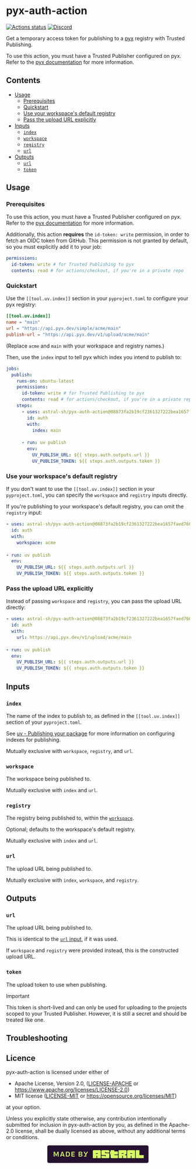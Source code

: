 # pyx-auth-action

[![Actions status](https://github.com/astral-sh/pyx-auth-action/actions/workflows/test.yml/badge.svg)](https://github.com/astral-sh/pyx-auth-action/actions)
[![Discord](https://img.shields.io/badge/Discord-%235865F2.svg?logo=discord&logoColor=white)](https://discord.gg/astral-sh)

Get a temporary access token for publishing to a [pyx](https://docs.pyx.dev)
registry with Trusted Publishing.

To use this action, you must have a Trusted Publisher configured on pyx.
Refer to the [pyx documentation](TODO) for more information.

## Contents

- [Usage](#usage)
  - [Prerequisites](#prerequisites)
  - [Quickstart](#quickstart)
  - [Use your workspace's default registry](#use-your-workspaces-default-registry)
  - [Pass the upload URL explicitly](#pass-the-upload-url-explicitly)
- [Inputs](#inputs)
  - [`index`](#index)
  - [`workspace`](#workspace)
  - [`registry`](#registry)
  - [`url`](#url-input)
- [Outputs](#outputs)
  - [`url`](#url-output)
  - [`token`](#token)

## Usage

### Prerequisites

To use this action, you must have a Trusted Publisher configured on pyx.
Refer to the [pyx documentation](TODO) for more information.

Additionally, this action **requires** the `id-token: write` permission,
in order to fetch an OIDC token from GitHub. This permission is not
granted by default, so you must explicitly add it to your job:

```yaml
permissions:
  id-token: write # for Trusted Publishing to pyx
  contents: read # for actions/checkout, if you're in a private repo
```

### Quickstart

Use the `[[tool.uv.index]]` section in your `pyproject.toml` to configure
your pyx registry:

```toml
[[tool.uv.index]]
name = "main"
url = "https://api.pyx.dev/simple/acme/main"
publish-url = "https://api.pyx.dev/v1/upload/acme/main"
```

(Replace `acme` and `main` with your workspace and registry names.)

Then, use the `index` input to tell pyx which index you intend to publish to:

```yaml
jobs:
  publish:
    runs-on: ubuntu-latest
    permissions:
      id-token: write # for Trusted Publishing to pyx
      contents: read # for actions/checkout, if you're in a private repo
    steps:
      - uses: astral-sh/pyx-auth-action@08873fa2b19cf2361327222bea1657faed760ae2 # v0.0.6
        id: auth
        with:
          index: main

      - run: uv publish
        env:
          UV_PUBLISH_URL: ${{ steps.auth.outputs.url }}
          UV_PUBLISH_TOKEN: ${{ steps.auth.outputs.token }}
```

### Use your workspace's default registry

If you don't want to use the `[[tool.uv.index]]` section in your
`pyproject.toml`, you can specify the `workspace` and `registry` inputs
directly.

If you're publishing to your workspace's default registry, you can omit the
`registry` input:

```yaml
- uses: astral-sh/pyx-auth-action@08873fa2b19cf2361327222bea1657faed760ae2 # v0.0.6
  id: auth
  with:
    workspace: acme

- run: uv publish
  env:
    UV_PUBLISH_URL: ${{ steps.auth.outputs.url }}
    UV_PUBLISH_TOKEN: ${{ steps.auth.outputs.token }}
```

### Pass the upload URL explicitly

Instead of passing `workspace` and `registry`, you can pass the upload URL
directly:

```yaml
- uses: astral-sh/pyx-auth-action@08873fa2b19cf2361327222bea1657faed760ae2 # v0.0.6
  id: auth
  with:
    url: https://api.pyx.dev/v1/upload/acme/main

- run: uv publish
  env:
    UV_PUBLISH_URL: ${{ steps.auth.outputs.url }}
    UV_PUBLISH_TOKEN: ${{ steps.auth.outputs.token }}
```

## Inputs

### `index`

The name of the index to publish to, as defined in the
`[[tool.uv.index]]` section of your `pyproject.toml`.

See [uv - Publishing your package](https://docs.astral.sh/uv/guides/package/#publishing-your-package)
for more information on configuring indexes for publishing.

Mutually exclusive with `workspace`, `registry`, and `url`.

### `workspace`

The workspace being published to.

Mutually exclusive with `index` and `url`.

### `registry`

The registry being published to, within the [`workspace`](#workspace).

Optional; defaults to the workspace's default registry.

Mutually exclusive with `index` and `url`.

### <a id="url-input"></a> `url`

The upload URL being published to.

Mutually exclusive with `index`, `workspace`, and `registry`.

## Outputs

### <a id="url-output"></a> `url`

The upload URL being published to.

This is identical to the [`url` input](#url-input), if it was used.

If `workspace` and `registry` were provided instead, this is the constructed
upload URL.

### `token`

The upload token to use when publishing.

> [!IMPORTANT]
> This token is short-lived and can only be used for uploading to
> the projects scoped to your Trusted Publisher. However, it
> is still a secret and should be treated like one.

## Troubleshooting

## Licence

pyx-auth-action is licensed under either of

- Apache License, Version 2.0, ([LICENSE-APACHE](LICENSE-APACHE) or <https://www.apache.org/licenses/LICENSE-2.0>)
- MIT license ([LICENSE-MIT](LICENSE-MIT) or <https://opensource.org/licenses/MIT>)

at your option.

Unless you explicitly state otherwise, any contribution intentionally submitted
for inclusion in pyx-auth-action by you, as defined in the Apache-2.0 license, shall be
dually licensed as above, without any additional terms or conditions.

<div align="center">
  <a target="_blank" href="https://astral.sh" style="background:none">
    <img src="https://raw.githubusercontent.com/astral-sh/ruff/main/assets/svg/Astral.svg">
  </a>
</div>
